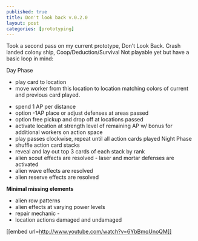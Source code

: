```yaml
---
published: true
title: Don't look back v.0.2.0
layout: post
categories: [prototyping]
---
```

Took a second pass on my current prototype, Don\'t Look Back. Crash landed colony ship, Coop/Deduction/Survival Not playable yet but have a basic loop in mind:

Day Phase 

* play card to location 
* move worker from this location to location matching colors of current and previous card played. 

- spend 1 AP per distance 
 -  option -1AP place or adjust defenses at areas passed 
 -  option free pickup and drop off at locations passed 
- activate location at strength level of remaining AP w/ bonus for additional workers on action space 
- play passes clockwise, repeat until all action cards played 
Night Phase
 - shuffle action card stacks 
- reveal and lay out top 3 cards of each stack by rank
 - alien scout effects are resolved - laser and mortar defenses are activated 
- alien wave effects are resolved 
- alien reserve effects are resolved 

**Minimal missing elements** 

- alien row patterns 
- alien effects at varying power levels 
- repair mechanic -
- location actions damaged and undamaged

[[embed url=http://www.youtube.com/watch?v=6YbBmqUnoQM]]